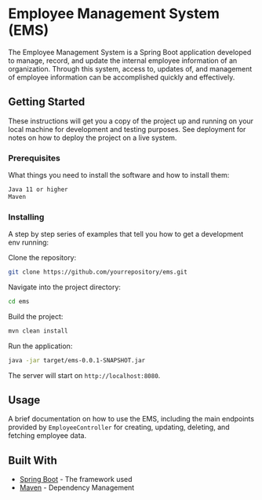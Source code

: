 # Employee Management System (EMS)

The Employee Management System is a Spring Boot application developed to manage, record, and update the internal employee information of an organization. Through this system, access to, updates of, and management of employee information can be accomplished quickly and effectively.

## Getting Started

These instructions will get you a copy of the project up and running on your local machine for development and testing purposes. See deployment for notes on how to deploy the project on a live system.

### Prerequisites

What things you need to install the software and how to install them:

```bash
Java 11 or higher
Maven
```

### Installing

A step by step series of examples that tell you how to get a development env running:

Clone the repository:

```bash
git clone https://github.com/yourrepository/ems.git
```

Navigate into the project directory:

```bash
cd ems
```

Build the project:

```bash
mvn clean install
```

Run the application:

```bash
java -jar target/ems-0.0.1-SNAPSHOT.jar
```

The server will start on `http://localhost:8080`.

## Usage

A brief documentation on how to use the EMS, including the main endpoints provided by `EmployeeController` for creating, updating, deleting, and fetching employee data.

## Built With

- [Spring Boot](https://spring.io/projects/spring-boot) - The framework used
- [Maven](https://maven.apache.org/) - Dependency Management
